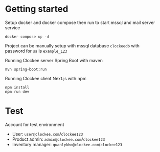 
# Getting started

Setup docker and docker compose then run to start mssql and mail server service 
```
docker compose up -d 
```
Project can be manually setup with mssql database `clockeedb` with password for `sa` is `example_123`


Running Clockee server Spring Boot with maven 
```
mvn spring-boot:run
```

Running Clockee client Next.js with npm 
``` 
npm install 
npm run dev 
```
# Test 
Account for test environment 
- User: `user@clockee.com`/`clockee123`
- Product admin: `admin@clockee.com`/`clockee123`
- Inventory manager: `quanlykho@clockee.com`/`clockee123`
